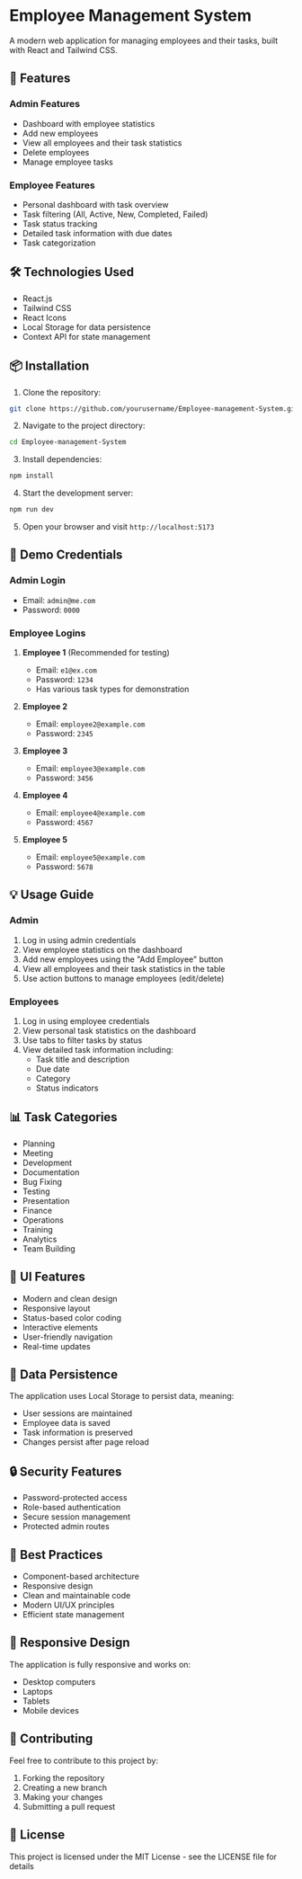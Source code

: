 # Employee Management System

A modern web application for managing employees and their tasks, built with React and Tailwind CSS.

## 🚀 Features

### Admin Features
- Dashboard with employee statistics
- Add new employees
- View all employees and their task statistics
- Delete employees
- Manage employee tasks

### Employee Features
- Personal dashboard with task overview
- Task filtering (All, Active, New, Completed, Failed)
- Task status tracking
- Detailed task information with due dates
- Task categorization

## 🛠️ Technologies Used

- React.js
- Tailwind CSS
- React Icons
- Local Storage for data persistence
- Context API for state management

## 📦 Installation

1. Clone the repository:
```bash
git clone https://github.com/yourusername/Employee-management-System.git
```

2. Navigate to the project directory:
```bash
cd Employee-management-System
```

3. Install dependencies:
```bash
npm install
```

4. Start the development server:
```bash
npm run dev
```

5. Open your browser and visit `http://localhost:5173`

## 🔑 Demo Credentials

### Admin Login
- Email: `admin@me.com`
- Password: `0000`

### Employee Logins
1. **Employee 1** (Recommended for testing)
   - Email: `e1@ex.com`
   - Password: `1234`
   - Has various task types for demonstration

2. **Employee 2**
   - Email: `employee2@example.com`
   - Password: `2345`

3. **Employee 3**
   - Email: `employee3@example.com`
   - Password: `3456`

4. **Employee 4**
   - Email: `employee4@example.com`
   - Password: `4567`

5. **Employee 5**
   - Email: `employee5@example.com`
   - Password: `5678`

## 💡 Usage Guide

### Admin
1. Log in using admin credentials
2. View employee statistics on the dashboard
3. Add new employees using the "Add Employee" button
4. View all employees and their task statistics in the table
5. Use action buttons to manage employees (edit/delete)

### Employees
1. Log in using employee credentials
2. View personal task statistics on the dashboard
3. Use tabs to filter tasks by status
4. View detailed task information including:
   - Task title and description
   - Due date
   - Category
   - Status indicators

## 📊 Task Categories
- Planning
- Meeting
- Development
- Documentation
- Bug Fixing
- Testing
- Presentation
- Finance
- Operations
- Training
- Analytics
- Team Building

## 🎨 UI Features
- Modern and clean design
- Responsive layout
- Status-based color coding
- Interactive elements
- User-friendly navigation
- Real-time updates

## 💾 Data Persistence
The application uses Local Storage to persist data, meaning:
- User sessions are maintained
- Employee data is saved
- Task information is preserved
- Changes persist after page reload

## 🔒 Security Features
- Password-protected access
- Role-based authentication
- Secure session management
- Protected admin routes

## 🌟 Best Practices
- Component-based architecture
- Responsive design
- Clean and maintainable code
- Modern UI/UX principles
- Efficient state management

## 📱 Responsive Design
The application is fully responsive and works on:
- Desktop computers
- Laptops
- Tablets
- Mobile devices

## 🤝 Contributing
Feel free to contribute to this project by:
1. Forking the repository
2. Creating a new branch
3. Making your changes
4. Submitting a pull request

## 📄 License
This project is licensed under the MIT License - see the LICENSE file for details